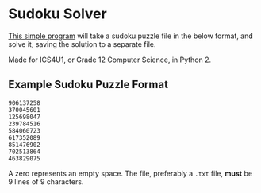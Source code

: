 # Sudoku Solver

[This simple program](sudoku-solver.py) will take a sudoku puzzle file in the below format, and solve it, saving the solution to a separate file.

Made for ICS4U1, or Grade 12 Computer Science, in Python 2.

## Example Sudoku Puzzle Format

```
906137258
370045601
125698047
239784516
584060723
617352089
851476902
702513864
463829075
```

A zero represents an empty space. The file, preferably a ```.txt``` file, **must** be 9 lines of 9 characters.